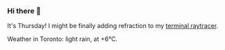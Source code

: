 ### Hi there :wave:

It's Thursday! I might be finally adding refraction to my [terminal raytracer](https://github.com/bewuethr/bash-raytracer).

Weather in Toronto: light rain, at +6°C.
